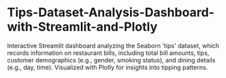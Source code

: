 # Tips-Dataset-Analysis-Dashboard-with-Streamlit-and-Plotly
Interactive Streamlit dashboard analyzing the Seaborn 'tips' dataset, which records information on restaurant bills, including total bill amounts, tips, customer demographics (e.g., gender, smoking status), and dining details (e.g., day, time). Visualized with Plotly for insights into tipping patterns.
